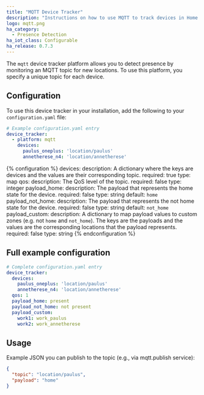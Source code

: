 ```yaml
---
title: "MQTT Device Tracker"
description: "Instructions on how to use MQTT to track devices in Home Assistant."
logo: mqtt.png
ha_category:
  - Presence Detection
ha_iot_class: Configurable
ha_release: 0.7.3
---
```



The `mqtt` device tracker platform allows you to detect presence by monitoring an MQTT topic for new locations. To use this platform, you specify a unique topic for each device.

## Configuration

To use this device tracker in your installation, add the following to your `configuration.yaml` file:

```yaml
# Example configuration.yaml entry
device_tracker:
  - platform: mqtt
    devices:
      paulus_oneplus: 'location/paulus'
      annetherese_n4: 'location/annetherese'
```

{% configuration %}
devices:
  description: A dictionary where the keys are devices and the values are their corresponding topic.
  required: true
  type: map
qos:
  description: The QoS level of the topic.
  required: false
  type: integer
payload_home:
  description: The payload that represents the home state for the device.
  required: false
  type: string
  default: `home`
payload_not_home:
  description: The payload that represents the not home state for the device.
  required: false
  type: string
  default: `not_home`
payload_custom:
  description: A dictionary to map payload values to custom zones (e.g. not `home` and `not_home`). The keys are the payloads and the values are the corresponding locations that the payload represents.
  required: false
  type: string
{% endconfiguration %}

## Full example configuration

```yaml
# Complete configuration.yaml entry
device_tracker:
  devices:
    paulus_oneplus: 'location/paulus'
    annetherese_n4: 'location/annetherese'
  qos: 1
  payload_home: present
  payload_not_home: not present
  payload_custom:
    work1: work_paulus
    work2: work_annetherese
```

## Usage

Example JSON you can publish to the topic (e.g., via mqtt.publish service):

```json
{
  "topic": "location/paulus",
  "payload": "home"
}
```
